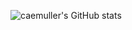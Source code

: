 ![caemuller's GitHub stats](https://github-readme-stats.vercel.app/api?username=anuraghazra&show_icons=true&theme=radical)
